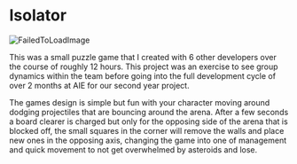 # Isolator

![FailedToLoadImage](src/ProjectAssets/Isolator/IsolatorPreview.gif)

This was a small puzzle game that I created with 6 other developers over the course of roughly 12 hours. This project was an exercise to see group dynamics within the team before going into the full development cycle of over 2 months at AIE for our second year project.

The games design is simple but fun with your character moving around dodging projectiles that are bouncing around the arena. After a few seconds a board clearer is charged but only for the opposing side of the arena that is blocked off, the small squares in the corner will remove the walls and place new ones in the opposing axis, changing the game into one of management and quick movement to not get overwhelmed by asteroids and lose.
